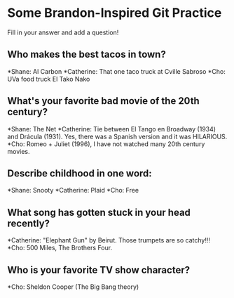 # Some Brandon-Inspired Git Practice
Fill in your answer and add a question!

## Who makes the best tacos in town?
*Shane: Al Carbon
*Catherine: That one taco truck at Cville Sabroso
*Cho: UVa food truck El Tako Nako

## What's your favorite bad movie of the 20th century?
*Shane: The Net
*Catherine: Tie between El Tango en Broadway (1934) and Drácula (1931). Yes, there was a Spanish version and it was HILARIOUS.
*Cho: Romeo + Juliet (1996), I have not watched many 20th century movies.

## Describe childhood in one word:
*Shane: Snooty
*Catherine: Plaid
*Cho: Free

## What song has gotten stuck in your head recently?
*Catherine: "Elephant Gun" by Beirut. Those trumpets are so catchy!!!
*Cho: 500 Miles, The Brothers Four.

## Who is your favorite TV show character?
*Cho: Sheldon Cooper (The Big Bang theory)
